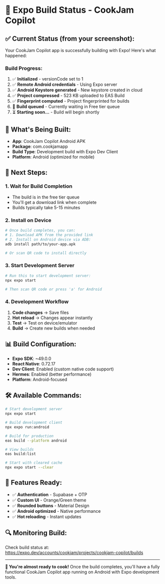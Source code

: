 # 🎉 Expo Build Status - CookJam Copilot

## ✅ Current Status (from your screenshot):

Your CookJam Copilot app is successfully building with Expo! Here's what happened:

### Build Progress:
1. ✅ **Initialized** - versionCode set to 1
2. ✅ **Remote Android credentials** - Using Expo server
3. ✅ **Android Keystore generated** - New keystore created in cloud
4. ✅ **Project compressed** - 523 KB uploaded to EAS Build
5. ✅ **Fingerprint computed** - Project fingerprinted for builds
6. 🔄 **Build queued** - Currently waiting in Free tier queue
7. ⏳ **Starting soon...** - Build will begin shortly

## 📱 What's Being Built:

- **App**: CookJam Copilot Android APK
- **Package**: com.cookjamapp
- **Build Type**: Development build with Expo Dev Client
- **Platform**: Android (optimized for mobile)

## 🚀 Next Steps:

### 1. Wait for Build Completion
- The build is in the free tier queue
- You'll get a download link when complete
- Builds typically take 5-15 minutes

### 2. Install on Device
```bash
# Once build completes, you can:
# 1. Download APK from the provided link
# 2. Install on Android device via ADB:
adb install path/to/your-app.apk

# Or scan QR code to install directly
```

### 3. Start Development Server
```bash
# Run this to start development server:
npx expo start

# Then scan QR code or press 'a' for Android
```

### 4. Development Workflow
1. **Code changes** → Save files
2. **Hot reload** → Changes appear instantly
3. **Test** → Test on device/emulator
4. **Build** → Create new builds when needed

## 📊 Build Configuration:

- **Expo SDK**: ~49.0.0
- **React Native**: 0.72.17
- **Dev Client**: Enabled (custom native code support)
- **Hermes**: Enabled (better performance)
- **Platform**: Android-focused

## 🛠️ Available Commands:

```bash
# Start development server
npx expo start

# Build development client
npx expo run:android

# Build for production
eas build --platform android

# View builds
eas build:list

# Start with cleared cache
npx expo start --clear
```

## 🎨 Features Ready:

- ✅ **Authentication** - Supabase + OTP
- ✅ **Custom UI** - Orange/Green theme
- ✅ **Rounded buttons** - Material Design
- ✅ **Android optimized** - Native performance
- ✅ **Hot reloading** - Instant updates

## 🔍 Monitoring Build:

Check build status at: https://expo.dev/accounts/cookjam/projects/cookjam-copilot/builds

---

**🍳 You're almost ready to cook!** Once the build completes, you'll have a fully functional CookJam Copilot app running on Android with Expo development tools.
